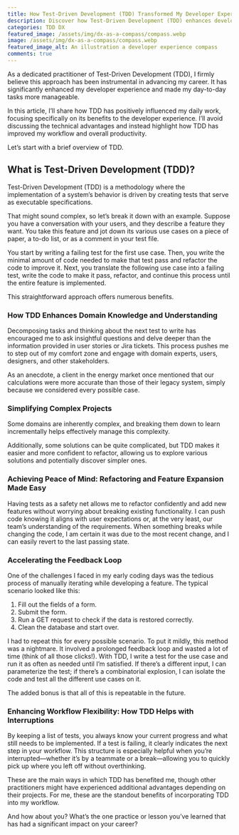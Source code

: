 ```yaml
---
title: How Test-Driven Development (TDD) Transformed My Developer Experience
description: Discover how Test-Driven Development (TDD) enhances developer experience, improves productivity, and simplifies complex projects.
categories: TDD DX
featured_image: /assets/img/dx-as-a-compass/compass.webp
image: /assets/img/dx-as-a-compass/compass.webp
featured_image_alt: An illustration a developer experience compass 
comments: true
---
```


As a dedicated practitioner of Test-Driven Development (TDD), I firmly believe this approach has been instrumental in advancing my career. It has significantly enhanced my developer experience and made my day-to-day tasks more manageable.

In this article, I’ll share how TDD has positively influenced my daily work, focusing specifically on its benefits to the developer experience. I’ll avoid discussing the technical advantages and instead highlight how TDD has improved my workflow and overall productivity.

Let’s start with a brief overview of TDD.

## What is Test-Driven Development (TDD)?

Test-Driven Development (TDD) is a methodology where the implementation of a system’s behavior is driven by creating tests that serve as executable specifications.

That might sound complex, so let’s break it down with an example. Suppose you have a conversation with your users, and they describe a feature they want. You take this feature and jot down its various use cases on a piece of paper, a to-do list, or as a comment in your test file.

You start by writing a failing test for the first use case. Then, you write the minimal amount of code needed to make that test pass and refactor the code to improve it. Next, you translate the following use case into a failing test, write the code to make it pass, refactor, and continue this process until the entire feature is implemented.

This straightforward approach offers numerous benefits.

### How TDD Enhances Domain Knowledge and Understanding

Decomposing tasks and thinking about the next test to write has encouraged me to ask insightful questions and delve deeper than the information provided in user stories or Jira tickets. This process pushes me to step out of my comfort zone and engage with domain experts, users, designers, and other stakeholders.

As an anecdote, a client in the energy market once mentioned that our calculations were more accurate than those of their legacy system, simply because we considered every possible case.

### Simplifying Complex Projects

Some domains are inherently complex, and breaking them down to learn incrementally helps effectively manage this complexity.

Additionally, some solutions can be quite complicated, but TDD makes it easier and more confident to refactor, allowing us to explore various solutions and potentially discover simpler ones.

### Achieving Peace of Mind: Refactoring and Feature Expansion Made Easy

Having tests as a safety net allows me to refactor confidently and add new features without worrying about breaking existing functionality. I can push code knowing it aligns with user expectations or, at the very least, our team’s understanding of the requirements. When something breaks while changing the code, I am certain it was due to the most recent change, and I can easily revert to the last passing state.

### Accelerating the Feedback Loop

One of the challenges I faced in my early coding days was the tedious process of manually iterating while developing a feature. The typical scenario looked like this:

1. Fill out the fields of a form.
2. Submit the form.
3. Run a GET request to check if the data is restored correctly.
4. Clean the database and start over.

I had to repeat this for every possible scenario. To put it mildly, this method was a nightmare. It involved a prolonged feedback loop and wasted a lot of time (think of all those clicks!). With TDD, I write a test for the use case and run it as often as needed until I’m satisfied. If there’s a different input, I can parameterize the test; if there’s a combinatorial explosion, I can isolate the code and test all the different use cases on it.

The added bonus is that all of this is repeatable in the future.

### Enhancing Workflow Flexibility: How TDD Helps with Interruptions

By keeping a list of tests, you always know your current progress and what still needs to be implemented. If a test is failing, it clearly indicates the next step in your workflow. This structure is especially helpful when you’re interrupted—whether it’s by a teammate or a break—allowing you to quickly pick up where you left off without overthinking.

These are the main ways in which TDD has benefited me, though other practitioners might have experienced additional advantages depending on their projects. For me, these are the standout benefits of incorporating TDD into my workflow.

And how about you? What’s the one practice or lesson you’ve learned that has had a significant impact on your career?
